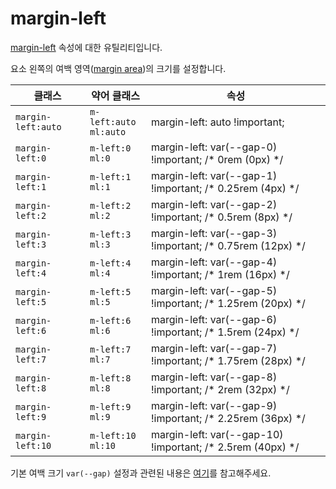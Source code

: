 # margin-left

[margin-left](https://developer.mozilla.org/en-US/docs/Web/CSS/margin-left) 속성에 대한 유틸리티입니다.

요소 왼쪽의 여백 영역([margin area](https://developer.mozilla.org/en-US/docs/Web/CSS/CSS_box_model/Introduction_to_the_CSS_box_model#margin_area))의 크기를 설정합니다.

<table>
  <thead>
    <tr>
      <th scope="col">클래스</th>
      <th scope="col">약어 클래스</th>
      <th scope="col">속성</th>
    </tr>
  </thead>
  <tbody>
  <tr>
  <td><code>margin-left:auto</code></td>
  <td><code>m-left:auto</code><br><code>ml:auto</code></td>
  <td><span class="code">margin-left: auto !important;</span></td>
</tr>
<tr>
  <td><code>margin-left:0</code></td>
  <td><code>m-left:0</code><br><code>ml:0</code></td>
  <td><span class="code">margin-left: var(--gap-0) !important;</span> <span class="c:weak">/* 0rem (0px) */</span></td>
</tr>
<tr>
  <td><code>margin-left:1</code></td>
  <td><code>m-left:1</code><br><code>ml:1</code></td>
  <td><span class="code">margin-left: var(--gap-1) !important;</span> <span class="c:weak">/* 0.25rem (4px) */</span></td>
</tr>
<tr>
  <td><code>margin-left:2</code></td>
  <td><code>m-left:2</code><br><code>ml:2</code></td>
  <td><span class="code">margin-left: var(--gap-2) !important;</span> <span class="c:weak">/* 0.5rem (8px) */</span></td>
</tr>
<tr>
  <td><code>margin-left:3</code></td>
  <td><code>m-left:3</code><br><code>ml:3</code></td>
  <td><span class="code">margin-left: var(--gap-3) !important;</span> <span class="c:weak">/* 0.75rem (12px) */</span></td>
</tr>
<tr>
  <td><code>margin-left:4</code></td>
  <td><code>m-left:4</code><br><code>ml:4</code></td>
  <td><span class="code">margin-left: var(--gap-4) !important;</span> <span class="c:weak">/* 1rem (16px) */</span></td>
</tr>
<tr>
  <td><code>margin-left:5</code></td>
  <td><code>m-left:5</code><br><code>ml:5</code></td>
  <td><span class="code">margin-left: var(--gap-5) !important;</span> <span class="c:weak">/* 1.25rem (20px) */</span></td>
</tr>
<tr>
  <td><code>margin-left:6</code></td>
  <td><code>m-left:6</code><br><code>ml:6</code></td>
  <td><span class="code">margin-left: var(--gap-6) !important;</span> <span class="c:weak">/* 1.5rem (24px) */</span></td>
</tr>
<tr>
  <td><code>margin-left:7</code></td>
  <td><code>m-left:7</code><br><code>ml:7</code></td>
  <td><span class="code">margin-left: var(--gap-7) !important;</span> <span class="c:weak">/* 1.75rem (28px) */</span></td>
</tr>
<tr>
  <td><code>margin-left:8</code></td>
  <td><code>m-left:8</code><br><code>ml:8</code></td>
  <td><span class="code">margin-left: var(--gap-8) !important;</span> <span class="c:weak">/* 2rem (32px) */</span></td>
</tr>
<tr>
  <td><code>margin-left:9</code></td>
  <td><code>m-left:9</code><br><code>ml:9</code></td>
  <td><span class="code">margin-left: var(--gap-9) !important;</span> <span class="c:weak">/* 2.25rem (36px) */</span></td>
</tr>
<tr>
  <td><code>margin-left:10</code></td>
  <td><code>m-left:10</code><br><code>ml:10</code></td>
  <td><span class="code">margin-left: var(--gap-10) !important;</span> <span class="c:weak">/* 2.5rem (40px) */</span></td>
</tr>

  </tbody>

</table>

기본 여백 크기 `var(--gap)` 설정과 관련된 내용은 [여기](../../variables/gap.md)를 참고해주세요.
